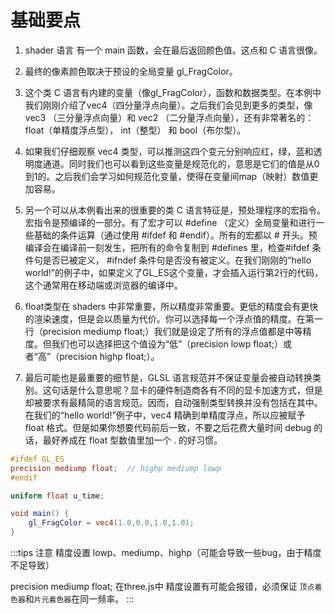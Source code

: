 # 基础要点

1. shader 语言 有一个 main 函数，会在最后返回颜色值。这点和 C 语言很像。

2. 最终的像素颜色取决于预设的全局变量 gl_FragColor。

3. 这个类 C 语言有内建的变量（像gl_FragColor），函数和数据类型。在本例中我们刚刚介绍了vec4（四分量浮点向量）。之后我们会见到更多的类型，像 vec3 （三分量浮点向量）和 vec2 （二分量浮点向量），还有非常著名的：float（单精度浮点型）， int（整型） 和 bool（布尔型）。

4. 如果我们仔细观察 vec4 类型，可以推测这四个变元分别响应红，绿，蓝和透明度通道。同时我们也可以看到这些变量是规范化的，意思是它们的值是从0到1的。之后我们会学习如何规范化变量，使得在变量间map（映射）数值更加容易。

5. 另一个可以从本例看出来的很重要的类 C 语言特征是，预处理程序的宏指令。宏指令是预编译的一部分。有了宏才可以 #define （定义）全局变量和进行一些基础的条件运算（通过使用 #ifdef 和 #endif）。所有的宏都以 # 开头。预编译会在编译前一刻发生，把所有的命令复制到 #defines 里，检查#ifdef 条件句是否已被定义， #ifndef 条件句是否没有被定义。在我们刚刚的“hello world!”的例子中，如果定义了GL_ES这个变量，才会插入运行第2行的代码，这个通常用在移动端或浏览器的编译中。

6. float类型在 shaders 中非常重要，所以精度非常重要。更低的精度会有更快的渲染速度，但是会以质量为代价。你可以选择每一个浮点值的精度。在第一行（precision mediump float;）我们就是设定了所有的浮点值都是中等精度。但我们也可以选择把这个值设为“低”（precision lowp float;）或者“高”（precision highp float;）。

7. 最后可能也是最重要的细节是，GLSL 语言规范并不保证变量会被自动转换类别。这句话是什么意思呢？显卡的硬件制造商各有不同的显卡加速方式，但是却被要求有最精简的语言规范。因而，自动强制类型转换并没有包括在其中。在我们的“hello world!”例子中，vec4 精确到单精度浮点，所以应被赋予 float 格式。但是如果你想要代码前后一致，不要之后花费大量时间 debug 的话，最好养成在 float 型数值里加一个 . 的好习惯。

```glsl es
#ifdef GL_ES
precision mediump float;  // highp mediump lowp
#endif

uniform float u_time;

void main() {
	gl_FragColor = vec4(1.0,0.0,1.0,1.0);
}
```


:::tips 注意 
精度设置 lowp、mediump、highp（可能会导致一些bug，由于精度不足导致）

precision mediump float;  在three.js中 精度设置有可能会报错，必须保证 `顶点着色器`和`片元着色器`在同一频率。
:::